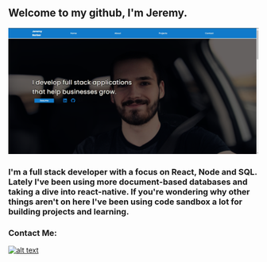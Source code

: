 ## Welcome to my github, I'm Jeremy.


[![Website]( https://github.com/onlytruejeremy/onlytruejeremy/blob/main/portfolioimage.PNG?raw=true)](https://onlytruejeremy.github.io)

### I'm a full stack developer with a focus on React, Node and SQL. Lately I've been using more document-based databases and taking a dive into react-native. If you're wondering why other things aren't on here I've been using code sandbox a lot for building projects and learning.

### Contact Me:



[![alt text][1.2]][1]

[1.2]: <img src="https://raw.githubusercontent.com/onlytruejeremy/onlytruejeremy/9bdb6aaeaf2f6e549d046bc30da2ec6effd782e4/linkedin.svg" align="left" size="23px"/>

[1]: https://linkedin.com/in/barber-jeremy
